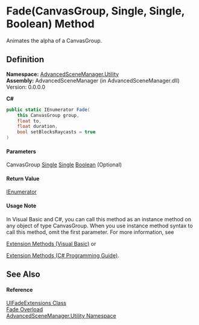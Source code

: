 # Fade(CanvasGroup, Single, Single, Boolean) Method

Animates the alpha of a CanvasGroup.

## Definition

**Namespace:** [AdvancedSceneManager.Utility](N_AdvancedSceneManager_Utility.md)\
**Assembly:** AdvancedSceneManager (in AdvancedSceneManager.dll) Version: 0.0.0.0

**C#**

```c#
public static IEnumerator Fade(
	this CanvasGroup group,
	float to,
	float duration,
	bool setBlocksRaycasts = true
)
```

#### Parameters

&#x20; CanvasGroup   [Single](https://learn.microsoft.com/dotnet/api/system.single)   [Single](https://learn.microsoft.com/dotnet/api/system.single)   [Boolean](https://learn.microsoft.com/dotnet/api/system.boolean)  (Optional)&#x20;

#### Return Value

[IEnumerator](https://learn.microsoft.com/dotnet/api/system.collections.ienumerator)

#### Usage Note

In Visual Basic and C#, you can call this method as an instance method on any object of type CanvasGroup. When you use instance method syntax to call this method, omit the first parameter. For more information, see

[Extension Methods (Visual Basic)](https://docs.microsoft.com/dotnet/visual-basic/programming-guide/language-features/procedures/extension-methods) or

[Extension Methods (C# Programming Guide)](https://docs.microsoft.com/dotnet/csharp/programming-guide/classes-and-structs/extension-methods).

## See Also

#### Reference

[UIFadeExtensions Class](T_AdvancedSceneManager_Utility_UIFadeExtensions.md)\
[Fade Overload](Overload_AdvancedSceneManager_Utility_UIFadeExtensions_Fade.md)\
[AdvancedSceneManager.Utility Namespace](N_AdvancedSceneManager_Utility.md)
